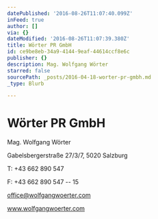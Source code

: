 ```yaml
---
datePublished: '2016-08-26T11:07:40.099Z'
inFeed: true
author: []
via: {}
dateModified: '2016-08-26T11:07:39.380Z'
title: Wörter PR GmbH
id: ce9be8eb-34a9-4144-9eaf-44614ccf8e6c
publisher: {}
description: Mag. Wolfgang Wörter
starred: false
sourcePath: _posts/2016-04-18-worter-pr-gmbh.md
_type: Blurb

---
```

# Wörter PR GmbH

Mag. Wolfgang Wörter

Gabelsbergerstraße 27/3/7, 5020 Salzburg

T: +43 662 890 547

F: +43 662 890 547 -- 15

office@wolfgangwoerter.com

www.wolfgangwoerter.com